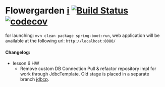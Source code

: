 # Flowergarden [:information_source:](https://github.com/Olezha/Flowergarden/wiki) [![Build Status](https://travis-ci.org/Olezha/Flowergarden.svg?branch=master)](https://travis-ci.org/Olezha/Flowergarden) [![codecov](https://codecov.io/gh/Olezha/Flowergarden/branch/master/graph/badge.svg)](https://codecov.io/gh/Olezha/Flowergarden)

for launching: `mvn clean package spring-boot:run`,
web application will be available at the following url: `http://localhost:8080/`

#### Changelog:
- lesson 6 HW
    - Remove custom DB Connection Pull & refactor repository impl for work through JdbcTemplate.
    Old stage is placed in a separate branch [jdbcp](https://github.com/Olezha/Flowergarden/tree/jdbcp).

